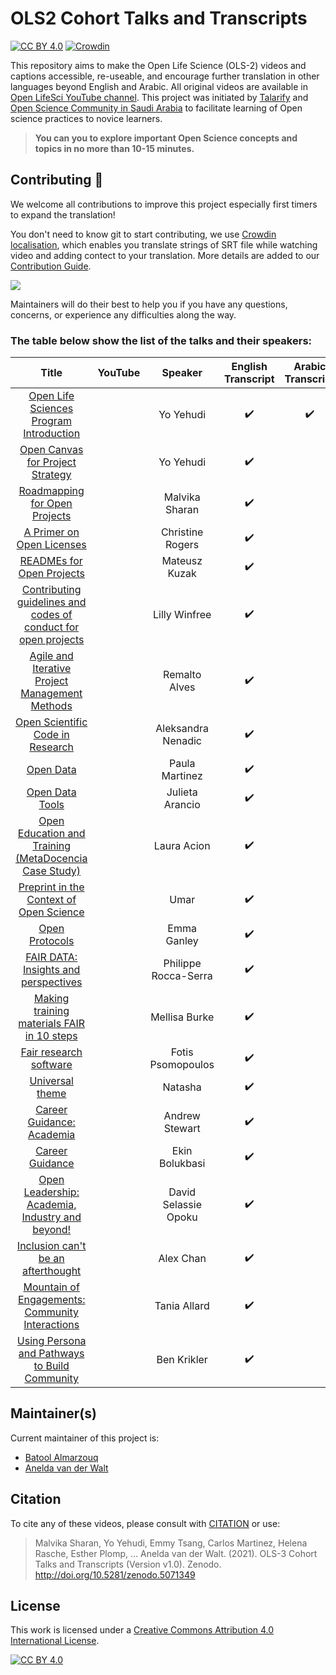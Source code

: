 # OLS2 Cohort Talks and Transcripts

[![CC BY 4.0][cc-by-shield]][cc-by]
[![Crowdin](https://badges.crowdin.net/ols2/localized.svg)](https://crowdin.com/project/ols2)

This repository aims to make the Open Life Science (OLS-2) videos and captions accessible, re-useable, and encourage further translation in other languages beyond English and Arabic. All original videos are available in [Open LifeSci YouTube channel](https://www.youtube.com/channel/UCs12-ZgnDJOWIWN3Vo1XHXA). This project was initiated by [Talarify](https://twitter.com/talarify?lang=en) and [Open Science Community in Saudi Arabia](https://twitter.com/OpenSciSaudi) to facilitate learning of Open science practices to novice learners. 

> **You can you to explore important Open Science concepts and topics in no more than 10-15 minutes.**

## Contributing :gift_heart:

We welcome all contributions to improve this project especially first timers to expand the translation! 

You don't need to know git to start contributing, we use [Crowdin localisation](https://crowdin.com/project/ols3), which enables you translate strings of SRT file while watching video and adding contect to your translation. More details are added to our [Contribution Guide](CONTRIBUTING.md).

![](imgs/crowdin-gif.gif)

Maintainers will do their best to help you if you have any
questions, concerns, or experience any difficulties along the way.

### The table below show the list of the talks and their speakers:

|                                Title                               	|                                                      YouTube                                                     	|        Speaker       	| English Transcript 	|  Arabic Transcript 	|
|:------------------------------------------------------------------:	|:----------------------------------------------------------------------------------------------------------------:	|:--------------------:	|:------------------:	|:------------------:	|
|             [Open Life Sciences Program Introduction]()            	| [<img src ='https://www.online-tech-tips.com/wp-content/uploads/2019/07/youtube-1.png'  width=35 height=15 />]() 	|       Yo Yehudi      	| :heavy_check_mark: 	| :heavy_check_mark: 	|
|                [Open Canvas for Project Strategy]()                	| [<img src ='https://www.online-tech-tips.com/wp-content/uploads/2019/07/youtube-1.png'  width=35 height=15 />]() 	|       Yo Yehudi      	| :heavy_check_mark: 	|                    	|
|                  [Roadmapping for Open Projects]()                 	| [<img src ='https://www.online-tech-tips.com/wp-content/uploads/2019/07/youtube-1.png'  width=35 height=15 />]() 	|        Malvika  Sharan     	| :heavy_check_mark: 	|                    	|
|                    [A Primer on Open Licenses]()                   	| [<img src ='https://www.online-tech-tips.com/wp-content/uploads/2019/07/youtube-1.png'  width=35 height=15 />]() 	|   Christine Rogers   	| :heavy_check_mark: 	|                    	|
|                    [READMEs for Open Projects]()                   	| [<img src ='https://www.online-tech-tips.com/wp-content/uploads/2019/07/youtube-1.png'  width=35 height=15 />]() 	|     Mateusz Kuzak    	| :heavy_check_mark: 	|                    	|
| [Contributing guidelines and codes of conduct for open projects]() 	| [<img src ='https://www.online-tech-tips.com/wp-content/uploads/2019/07/youtube-1.png'  width=35 height=15 />]() 	|     Lilly Winfree    	| :heavy_check_mark: 	|                    	|
|         [Agile and Iterative Project Management Methods]()         	| [<img src ='https://www.online-tech-tips.com/wp-content/uploads/2019/07/youtube-1.png'  width=35 height=15 />]() 	|     Remalto Alves    	| :heavy_check_mark: 	|                    	|
|                [Open Scientific Code in Research]()                	| [<img src ='https://www.online-tech-tips.com/wp-content/uploads/2019/07/youtube-1.png'  width=35 height=15 />]() 	|  Aleksandra Nenadic  	| :heavy_check_mark: 	|                    	|
|                            [Open Data]()                           	| [<img src ='https://www.online-tech-tips.com/wp-content/uploads/2019/07/youtube-1.png'  width=35 height=15 />]() 	|    Paula Martinez    	| :heavy_check_mark: 	|                    	|
|                         [Open Data Tools]()                        	| [<img src ='https://www.online-tech-tips.com/wp-content/uploads/2019/07/youtube-1.png'  width=35 height=15 />]() 	|    Julieta Arancio   	| :heavy_check_mark: 	|                    	|
|      [Open Education and Training (MetaDocencia Case Study)]()     	| [<img src ='https://www.online-tech-tips.com/wp-content/uploads/2019/07/youtube-1.png'  width=35 height=15 />]() 	|      Laura Acion     	| :heavy_check_mark: 	|                    	|
|             [Preprint in the Context of Open Science]()            	| [<img src ='https://www.online-tech-tips.com/wp-content/uploads/2019/07/youtube-1.png'  width=35 height=15 />]() 	|         Umar         	| :heavy_check_mark: 	|                    	|
|                         [Open Protocols]()                         	| [<img src ='https://www.online-tech-tips.com/wp-content/uploads/2019/07/youtube-1.png'  width=35 height=15 />]() 	|      Emma Ganley     	| :heavy_check_mark: 	|                    	|
|              [FAIR DATA: Insights and perspectives]()              	| [<img src ='https://www.online-tech-tips.com/wp-content/uploads/2019/07/youtube-1.png'  width=35 height=15 />]() 	| Philippe Rocca-Serra 	| :heavy_check_mark: 	|                    	|
|           [Making training materials FAIR in 10 steps]()           	| [<img src ='https://www.online-tech-tips.com/wp-content/uploads/2019/07/youtube-1.png'  width=35 height=15 />]() 	|     Mellisa Burke    	| :heavy_check_mark: 	|                    	|
|                     [Fair research software]()                     	| [<img src ='https://www.online-tech-tips.com/wp-content/uploads/2019/07/youtube-1.png'  width=35 height=15 />]() 	|   Fotis Psomopoulos  	| :heavy_check_mark: 	|                    	|
|                         [Universal theme]()                        	| [<img src ='https://www.online-tech-tips.com/wp-content/uploads/2019/07/youtube-1.png'  width=35 height=15 />]() 	|        Natasha       	| :heavy_check_mark: 	|                    	|
|                    [Career Guidance: Academia]()                   	| [<img src ='https://www.online-tech-tips.com/wp-content/uploads/2019/07/youtube-1.png'  width=35 height=15 />]() 	|    Andrew Stewart    	| :heavy_check_mark: 	|                    	|
|                        [Career Guidance ]()                        	| [<img src ='https://www.online-tech-tips.com/wp-content/uploads/2019/07/youtube-1.png'  width=35 height=15 />]() 	|    Ekin Bolukbasi    	| :heavy_check_mark: 	|                    	|
|         [Open Leadership: Academia, Industry and beyond!]()        	| [<img src ='https://www.online-tech-tips.com/wp-content/uploads/2019/07/youtube-1.png'  width=35 height=15 />]() 	| David Selassie Opoku 	| :heavy_check_mark: 	|                    	|
|               [Inclusion can't be an afterthought]()               	| [<img src ='https://www.online-tech-tips.com/wp-content/uploads/2019/07/youtube-1.png'  width=35 height=15 />]() 	|       Alex Chan      	| :heavy_check_mark: 	|                    	|
|         [Mountain of Engagements: Community Interactions]()        	| [<img src ='https://www.online-tech-tips.com/wp-content/uploads/2019/07/youtube-1.png'  width=35 height=15 />]() 	|     Tania Allard     	| :heavy_check_mark: 	|                    	|
|          [Using Persona and Pathways to Build Community]()         	| [<img src ='https://www.online-tech-tips.com/wp-content/uploads/2019/07/youtube-1.png'  width=35 height=15 />]() 	|      Ben Krikler     	| :heavy_check_mark: 	|                    	|

## Maintainer(s)

Current maintainer of this project is:

* [Batool Almarzouq](https://github.com/BatoolMM)
* [Anelda van der Walt](https://github.com/anelda)

## Citation

To cite any of these videos, please consult with [CITATION](CITATION) or use:
> Malvika Sharan, Yo Yehudi, Emmy Tsang, Carlos Martinez, Helena Rasche, Esther Plomp, … Anelda van der Walt. (2021). OLS-3 Cohort Talks and Transcripts (Version v1.0). Zenodo. http://doi.org/10.5281/zenodo.5071349

## License

This work is licensed under a
[Creative Commons Attribution 4.0 International License][cc-by].

[![CC BY 4.0][cc-by-image]][cc-by]

[cc-by]: http://creativecommons.org/licenses/by/4.0/
[cc-by-image]: https://i.creativecommons.org/l/by/4.0/88x31.png
[cc-by-shield]: https://img.shields.io/badge/License-CC%20BY%204.0-lightgrey.svg
